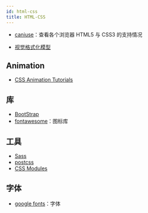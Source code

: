```yaml
---
id: html-css
title: HTML-CSS
---
```


- [caniuse](https://caniuse.com/)：查看各个浏览器 HTML5 与 CSS3 的支持情况

- [视觉格式化模型](https://developer.mozilla.org/zh-CN/docs/Web/Guide/CSS/Visual_formatting_model)

## Animation

- [CSS Animation Tutorials](https://cssanimation.rocks/)

## 库

- [BootStrap](https://getbootstrap.com/)
- [fontawesome](https://fontawesome.com/)：图标库

## 工具

- [Sass](https://sass-lang.com/)
- [postcss](https://postcss.org/)
- [CSS Modules](https://github.com/css-modules/css-modules)

## 字体

- [google fonts](https://fonts.google.com/)：字体